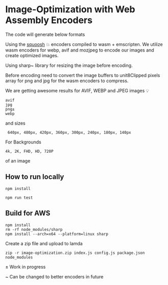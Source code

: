 # Image-Optimization with Web Assembly Encoders

The code will generate below formats

Using the [squoosh](https://github.com/GoogleChromeLabs/squoosh/) 💥 encoders compiled to wasm + emscripten. We utilize wasm encoders for webp, avif and mozjpeg to encode our images and create optimized images.

Using sharp~ library for resizing the image before encoding.

Before encoding need to convert the image buffers to unit8Clipped pixels array for png and jpg for the wasm encoders to compress.

We are getting awesome results for AVIF, WEBP and JPEG images 💡

```
avif
jpg
png±
webp
```

and sizes

```
 640px, 480px, 420px, 360px, 300px, 240px, 180px, 140px
```

For Backgrounds

```
4k, 2K, FHD, HD, 720P
```

of an image

## How to run locally

```
npm install

npm run test
```

## Build for AWS

```
npm install
rm -rf node_modules/sharp
npm install --arch=x64 --platform=linux sharp
```

Create a zip file and upload to lamda

```
zip -r image-optimization.zip index.js config.js package.json node_modules
```

± Work in progress

~ Can be changed to better encoders in future
